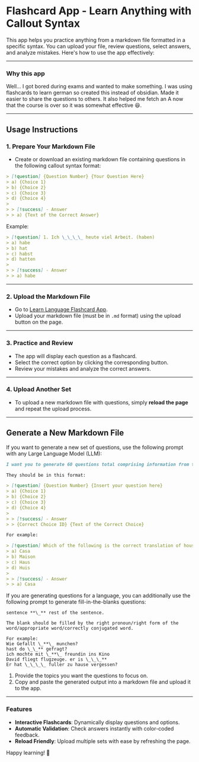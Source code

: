 # Flashcard App - Learn Anything with Callout Syntax

This app helps you practice anything from a markdown file formatted in a specific syntax. You can upload your file, review questions, select answers, and analyze mistakes. Here's how to use the app effectively:

---

### Why this app

Well... I got bored during exams and wanted to make something. I was using flashcards to learn german so created this instead of obsidian. Made it easier to share the questions to others. It also helped me fetch an A now that the course is over so it was somewhat effective 😆.

---

## **Usage Instructions**

### **1. Prepare Your Markdown File**

- Create or download an existing markdown file containing questions in the following callout syntax format:

```md
> [!question] {Question Number} {Your Question Here}
> a) {Choice 1}
> b) {Choice 2}
> c) {Choice 3}
> d) {Choice 4}
>
> > [!success] - Answer
> > a) {Text of the Correct Answer}
```

Example:

```md
> [!question] 1. Ich \_\_\_\_ heute viel Arbeit. (haben)
> a) habe
> b) hat
> c) habst
> d) hatten
>
> > [!success] - Answer
> > a) habe
```

---

### **2. Upload the Markdown File**

- Go to [Learn Language Flashcard App](https://kreativethinker.github.io/learn-language).
- Upload your markdown file (must be in `.md` format) using the upload button on the page.

---

### **3. Practice and Review**

- The app will display each question as a flashcard.
- Select the correct option by clicking the corresponding button.
- Review your mistakes and analyze the correct answers.

---

### **4. Upload Another Set**

- To upload a new markdown file with questions, simply **reload the page** and repeat the upload process.

---

## **Generate a New Markdown File**

If you want to generate a new set of questions, use the following prompt with any Large Language Model (LLM):

```md
I want you to generate 60 questions total comprising information from the above information in the following format:

They should be in this format:

> [!question] {Question Number} {Insert your question here}
> a) {Choice 1}
> b) {Choice 2}
> c) {Choice 3}
> d) {Choice 4}
>
> > [!success] - Answer
> > {Correct Choice ID} {Text of the Correct Choice}

For example:

> [!question] Which of the following is the correct translation of house in Spanish?
> a) Casa
> b) Maison
> c) Haus
> d) Huis
>
> > [!success] - Answer
> > a) Casa
```

If you are generating questions for a language, you can additionally use the following prompt to generate fill-in-the-blanks questions:

```
sentence **\_** rest of the sentence.

The blank should be filled by the right pronoun/right form of the word/appropriate word/correctly conjugated word.

For example:
Wie Gefallt \_**\_ munchen?
hast do \_\_** gefragt?
ich mochte mit \_**\_ freundin ins Kino
David fliegt flugzeuge. er is \_\_\_**
Er hat \_\_\_\_ fuller zu hause vergessen?
```

1. Provide the topics you want the questions to focus on.
2. Copy and paste the generated output into a markdown file and upload it to the app.

---

### **Features**

- **Interactive Flashcards**: Dynamically display questions and options.
- **Automatic Validation**: Check answers instantly with color-coded feedback.
- **Reload Friendly**: Upload multiple sets with ease by refreshing the page.

Happy learning! 🎉
